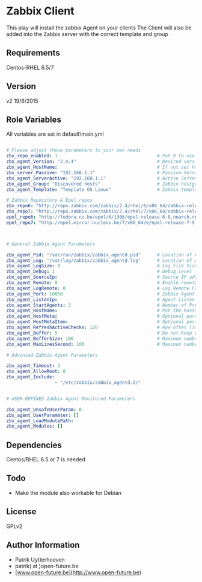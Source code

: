 Zabbix Client
=============

This play will install the zabbix Agent on your clients
The Client will also be added into the Zabbix server with the correct template and group

Requirements
------------

Centos-RHEL 6.5/7

Version
-------
v2 19/6/2015

Role Variables
--------------

All variables are set in default\main.yml

```yaml

# Please adjust these parameters to your own needs
zbx_repo_enabled: 1                                     # Put 0 to use your own local repo
zbx_agent_Version: "2.4.4"                              # Desired version of the client
zbx_agent_HostName:                                     # If not set hostname from machine will be taken.
zbx_server_Passive: "192.168.1.1"                       # Passive Server Checks
zbx_agent_ServerActive: "192.168.1.1"                   # Active Server Checks
zbx_agent_Group: "Discovered hosts"                     # Zabbix hostgroup where host has to be added
zbx_agent_Template: "Template OS Linux"                 # Zabbix template to link with the host

# Zabbix Repository & Epel repos
zbx_repo6: "http://repo.zabbix.com/zabbix/2.4/rhel/6/x86_64/zabbix-release-2.4-1.el6.noarch.rpm"
zbx_repo7: "http://repo.zabbix.com/zabbix/2.4/rhel/7/x86_64/zabbix-release-2.4-1.el7.noarch.rpm"
epel_repo6: "http://fedora.cu.be/epel/6/i386/epel-release-6-8.noarch.rpm"
epel_repo7: "http://epel.mirror.nucleus.be/7/x86_64/e/epel-release-7-5.noarch.rpm"



# General Zabbix Agent Parameters

zbx_agent_Pid: "/var/run/zabbix/zabbix_agentd.pid"      # Location of Agent PID File
zbx_agent_Log: "/var/log/zabbix/zabbix_agentd.log"      # Location of Agent Log File
zbx_agent_LogSize: 0                                    # Log File Size In MB ( 0 = disabled Log Rotation )
zbx_agent_Debug: 1                                      # Debug Level (0 = no debug, 1=critical, 2=error info, 3=warnings, 4=debug )
zbx_agent_SourceIp:                                     # Source IP address for outgoing connections.
zbx_agent_Remote: 0                                     # Enable remote commands ( 0=disabled, 1=enabled)
zbx_agent_LogRemote: 0                                  # Log Remote Commands ( Enable logging of executed commands )
zbx_agent_Port: 10050                                   # Zabbix Agent Listen Port (if changed also alter tasks/iptables.yml
zbx_agent_ListenIp:                                     # Agent Listen Ip
zbx_agent_StartAgents: 3                                # Number of Pre-Forked Instances of zabbix_agentd
zbx_agent_HostName:                                     # Put the hostname if not filled in name of the machine is used
zbx_agent_HostMeta:                                     # Optional parameter that defines host metadata.
zbx_agent_HostMetaItem:                                 # Optional parameter that defines an item used for getting host metadata
zbx_agent_RefreshActiveChecks: 120                      # How often list of active checks is refreshed, in seconds.
zbx_agent_Buffer: 5                                     # Do not keep data longer then N seconds in buffer.
zbx_agent_BufferSize: 100                               # Maximum number of values in a memory buffer
zbx_agent_MaxLinesSecond: 100                           # Maximum number of new lines the agent will send per second to Zabbix Server

# Advanced Zabbix Agent Parameters

zbx_agent_Timeout: 3
zbx_agent_AllowRoot: 0
zbx_agent_Include:
                  - "/etc/zabbix/zabbix_agentd.d/"


# USER-DEFINED Zabbix Agent Monitored Parameters

zbx_agent_UnsafeUserParam: 0
zbx_agent_UserParameter: []
zbx_agent_LoadModulePath:
zbx_agent_Modules: []
```

Dependencies
------------

Centos/RHEL 6.5 or 7 is needed

Todo
----

* Make the module also workable for Debian


License
-------

GPLv2

Author Information
------------------
* Patrik Uytterhoeven
* patrik( at )open-future.be
* [www.open-future.be](http://www.open-future.be)

